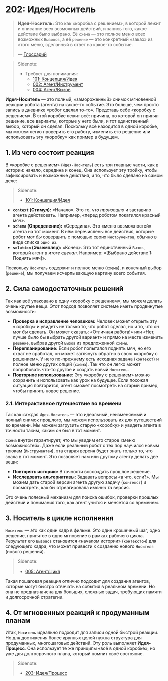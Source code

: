# 202: Идея/Носитель

> **Идея-Носитель:** Это как «коробка с решением», в которой лежит и описание всех возможных действий, и запись того, какое действие было выбрано. Её `схема` — это полное меню всех возможных `Вызовов`, а её `решение` — это конкретный «заказ» из этого меню, сделанный в ответ на какое-то событие.
>
> — [Глоссарий](./000_glossary.md)

> Sidenote:
> - Требует для понимания:
>   - [101: Концепция/Идея](./101_concept_idea.md)
>   - [002: Агент/Инструмент](./002_agent_tool.md)
>   - [004: Агент/Вызов](./004_agent_call.md)

**Идея-Носитель** — это полный, «замороженный» снимок мгновенной реакции робота (агента) на какое-то событие. Это больше, чем просто запись в дневнике «робот сделал то-то». Представь себе «коробку с решением». В этой коробке лежит всё: причина, по которой он принял решение, все варианты, которые у него были, и тот единственный выбор, который он сделал. Поскольку всё находится в одной коробке, мы можем легко проверить его работу, изменить его решение или использовать эту «коробку» как пример в будущем.

## 1. Из чего состоит реакция

В «коробке с решением» (`Идея-Носитель`) есть три главные части, как в истории: начало, середина и конец. Она использует эту тройку, чтобы зафиксировать и возможные действия, и то, что было сделано на самом деле:

> Sidenote:
> - [101: Концепция/Идея](./101_concept_idea.md)

- **`context` (Стимул):** «Начало». Это то, *что произошло* и заставило агента действовать. Например, «перед роботом покатился красный мяч».
- **`schema` (Определение):** «Середина». Это «меню возможностей» агента на тот момент. В нём перечислены все действия, которые робот *мог бы* совершить с помощью своих `Инструментов`, обычно в виде списка `одно из`.
- **`solution` (Экземпляр):** «Конец». Это тот единственный `Вызов`, который агент *в итоге сделал*. Например: «[Выбрано действие 1: Поднять мяч]».

Поскольку `Носитель` содержит и полное меню (`схема`), и конечный выбор (`решение`), мы получаем исчерпывающую картину всего события.

## 2. Сила самодостаточных решений

Так как всё упаковано в одну «коробку с решением», мы можем делать очень крутые вещи. Этот подход позволяет системе иметь продвинутые возможности:

- **Проверка и исправление человеком:** Человек может открыть эту «коробку» и увидеть не только то, что робот сделал, но и то, что он *мог бы* сделать. Он может сказать: «Отличная работа!» или «Нет, лучше было бы выбрать другой вариант» и прямо на месте изменить `решение`, выбрав другой `Вызов` из предложенной `схемы`.
- **Перепланирование:** Если робот попытался поднять мяч, но его схват не сработал, он может заглянуть обратно в свою «коробку с решением». У него по-прежнему есть исходная задача (`контекст`) и полное меню других опций (`схема`). Так что он легко может попробовать что-то другое и создать новый `Носитель`.
- **Повторное использование:** Эту «коробку с решением» можно сохранить и использовать как урок на будущее. Если похожая ситуация повторится, агент сможет посмотреть на старый пример, чтобы принять новое решение.

### 2.1. Интерактивное путешествие во времени

Так как каждая `Идея-Носитель` — это идеальный, неизменяемый и полный снимок прошлого, мы можем использовать их для путешествий во времени. Мы можем загрузить старую «коробку» и увидеть агента в точности таким, каким он был в тот момент.

`Схема` внутри гарантирует, что мы увидим его старое «меню возможностей». Даже если реальный робот с тех пор научился новым трюкам (`Инструментам`), эта старая версия будет знать только то, что знала в тот момент. Это позволяет нам или другому агенту делать две вещи:

- **Повторять историю:** В точности воссоздать прошлое решение.
- **Исследовать альтернативы:** Задавать вопросы «а что, если?». Мы можем дать старой версии агента другую задачу (`контекст`) и посмотреть, как бы отреагировала *именно та* версия.

Это очень полезный механизм для поиска ошибок, проверки прошлых действий и понимания того, как агент учится и меняется со временем.

## 3. Носитель в цикле исполнения

`Носитель` — это как один кадр в фильме. Это один крошечный шаг, одно решение, принятое в одно мгновение в рамках рабочего цикла. Результат его `Вызовов` становится «началом истории» (`контекстом`) для следующего кадра, что может привести к созданию нового `Носителя` (нового решения).

> Sidenote:
> - [005: Агент/Цикл](./005_agent_loop.md)

Такая пошаговая реакция отлично подходит для создания агентов, которые могут быстро отвечать на события в реальном времени. Но она не предназначена для больших, сложных задач, требующих памяти и долгосрочной стратегии.

## 4. От мгновенных реакций к продуманным планам

Итак, `Носитель` идеально подходит для записи одной быстрой реакции. Но для достижения более крупных целей нужна структура для продуманных, многошаговых действий. Эту роль выполняет **Идея-Процесс**. Она использует те же принципы «всё в одной коробке», но уже для долгосрочного плана, который помнит своё состояние.

> Sidenote:
> - [203: Идея/Процесс](./203_idea_process.md)